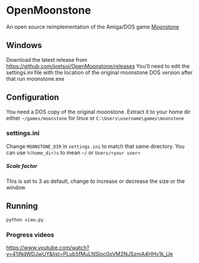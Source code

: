 # OpenMoonstone
An open source reimplementation of the Amiga/DOS game [Moonstone](https://en.wikipedia.org/wiki/Moonstone:_A_Hard_Days_Knight)
## Windows
Download the latest release from https://github.com/joetsoi/OpenMoonstone/releases
You'll need to edit the settings.ini file with the location of the original moonstone DOS version
after that run moonstone.exe
## Configuration
You need a DOS copy of the original moonstone. Extract it to your home dir
either `~/games/moonstone` for linux or `C:\Users\username\games\moonstone`

### settings.ini
Change `MOONSTONE_DIR` in `settings.ini` to match that same directory. You can
use `%(home_dir)s` to mean `~/` or `Users/<your user>`

##### Scale factor
This is set to 3 as default, change to increase or decrease the size or the
window

## Running
```
python view.py
````
### Progress videos
https://www.youtube.com/watch?v=41iNdWDJwUY&list=PLub5fMuLNSIoc0oVM2NJSzmA4HHv1k_Ue
